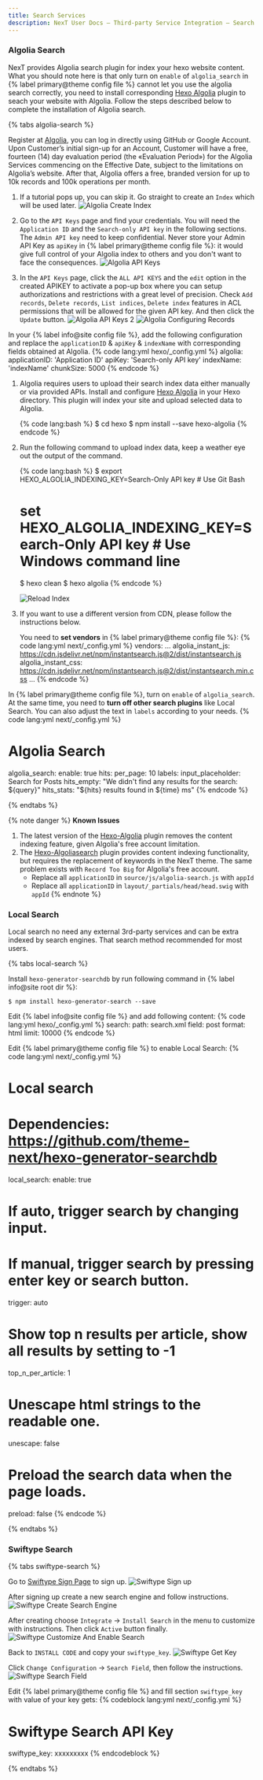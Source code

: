 ```yaml
---
title: Search Services
description: NexT User Docs – Third-party Service Integration – Search Services
---
```


### Algolia Search

NexT provides Algolia search plugin for index your hexo website content. What you should note here is that only turn on `enable` of `algolia_search` in {% label primary@theme config file %} cannot let you use the algolia search correctly, you need to install corresponding [Hexo Algolia](https://github.com/oncletom/hexo-algolia) plugin to seach your website with Algolia. Follow the steps described below to complete the installation of Algolia search.

{% tabs algolia-search %}
<!-- tab Registration → -->
Register at [Algolia](https://www.algolia.com), you can log in directly using GitHub or Google Account. Upon Customer’s initial sign-up for an Account, Customer will have a free, fourteen (14) day evaluation period (the «Evaluation Period») for the Algolia Services commencing on the Effective Date, subject to the limitations on Algolia’s website. After that, Algolia offers a free, branded version for up to 10k records and 100k operations per month.
<!-- endtab -->

<!-- tab Algolia Config → -->
1. If a tutorial pops up, you can skip it. Go straight to create an `Index` which will be used later.
![Algolia Create Index](/images/docs/algolia-2.png)

2. Go to the `API Keys` page and find your credentials. You will need the `Application ID` and the `Search-only API key` in the following sections. The `Admin API key` need to keep confidential. Never store your Admin API Key as `apiKey` in {% label primary@theme config file %}: it would give full control of your Algolia index to others and you don't want to face the consequences.
![Algolia API Keys](/images/docs/algolia-4.png)

3. In the `API Keys` page, click the `ALL API KEYS` and the `edit` option in the created APIKEY to activate a pop-up box where you can setup authorizations and restrictions with a great level of precision. Check `Add records`, `Delete records`, `List indices`, `Delete index` features in ACL permissions that will be allowed for the given API key. And then click the `Update` button.
![Algolia API Keys 2](/images/docs/algolia-5.png) ![Algolia Configuring Records](/images/docs/algolia-5-2.png)
<!-- endtab -->

<!-- tab Hexo Config → -->
In your {% label info@site config file %}, add the following configuration and replace the `applicationID` & `apiKey` & `indexName` with corresponding fields obtained at Algolia.
{% code lang:yml hexo/_config.yml %}
algolia:
  applicationID: 'Application ID'
  apiKey: 'Search-only API key'
  indexName: 'indexName'
  chunkSize: 5000
{% endcode %}
<!-- endtab -->

<!-- tab Algolia Module → -->
1. Algolia requires users to upload their search index data either manually or via provided APIs. Install and configure [Hexo Algolia](https://github.com/oncletom/hexo-algolia) in your Hexo directory. This plugin will index your site and upload selected data to Algolia.

   {% code lang:bash %}
   $ cd hexo
   $ npm install --save hexo-algolia
   {% endcode %}

2. Run the following command to upload index data, keep a weather eye out the output of the command.

   {% code lang:bash %}
   $ export HEXO_ALGOLIA_INDEXING_KEY=Search-Only API key # Use Git Bash
   # set HEXO_ALGOLIA_INDEXING_KEY=Search-Only API key # Use Windows command line
   $ hexo clean
   $ hexo algolia
   {% endcode %}

   ![Reload Index](/images/docs/algolia-7.png)

3. If you want to use a different version from CDN, please follow the instructions below.

   You need to **set vendors** in {% label primary@theme config file %}:
   {% code lang:yml next/_config.yml %}
   vendors:
     ...
     algolia_instant_js: https://cdn.jsdelivr.net/npm/instantsearch.js@2/dist/instantsearch.js
     algolia_instant_css: https://cdn.jsdelivr.net/npm/instantsearch.js@2/dist/instantsearch.min.css
     ...
   {% endcode %}
<!-- endtab -->

<!-- tab NexT Config -->
In {% label primary@theme config file %}, turn on `enable` of `algolia_search`. At the same time, you need to **turn off other search plugins** like Local Search. You can also adjust the text in `labels` according to your needs.
{% code lang:yml next/_config.yml %}
# Algolia Search
algolia_search:
  enable: true
  hits:
    per_page: 10
  labels:
    input_placeholder: Search for Posts
    hits_empty: "We didn't find any results for the search: ${query}"
    hits_stats: "${hits} results found in ${time} ms"
{% endcode %}
<!-- endtab -->
{% endtabs %}

{% note danger %}
**Known Issues**

1. The latest version of the [Hexo-Algolia](https://github.com/oncletom/hexo-algolia) plugin removes the content indexing feature, given Algolia's free account limitation.
2. The [Hexo-Algoliasearch](https://github.com/LouisBarranqueiro/hexo-algoliasearch) plugin provides content indexing functionality, but requires the replacement of keywords in the NexT theme. The same problem exists with `Record Too Big` for Algolia's free account.
   - Replace all `applicationID` in `source/js/algolia-search.js` with `appId`
   - Replace all `applicationID` in `layout/_partials/head/head.swig` with `appId`
{% endnote %}

### Local Search

Local search no need any external 3rd-party services and can be extra indexed by search engines. That search method recommended for most users.

{% tabs local-search %}
<!-- tab Installation → -->
Install `hexo-generator-searchdb` by run following command in {% label info@site root dir %}:

    $ npm install hexo-generator-search --save

<!-- endtab -->

<!-- tab Hexo Config → -->
Edit {% label info@site config file %} and add following content:
{% code lang:yml hexo/_config.yml %}
search:
  path: search.xml
  field: post
  format: html
  limit: 10000
{% endcode %}
<!-- endtab -->

<!-- tab NexT Config -->
Edit {% label primary@theme config file %} to enable Local Search:
{% code lang:yml next/_config.yml %}
# Local search
# Dependencies: https://github.com/theme-next/hexo-generator-searchdb
local_search:
  enable: true
  # If auto, trigger search by changing input.
  # If manual, trigger search by pressing enter key or search button.
  trigger: auto
  # Show top n results per article, show all results by setting to -1
  top_n_per_article: 1
  # Unescape html strings to the readable one.
  unescape: false
  # Preload the search data when the page loads.
  preload: false
{% endcode %}
<!-- endtab -->
{% endtabs %}

### Swiftype Search

{% tabs swiftype-search %}
<!-- tab Sign up → -->
Go to [Swiftype Sign Page](https://swiftype.com/users/sign_up) to sign up.
![Swiftype Sign up](/images/docs/swiftype-1.png)
<!-- endtab -->

<!-- tab Create Search Engine → -->
After signing up create a new search engine and follow instructions.
![Swiftype Create Search Engine](/images/docs/swiftype-2.png)
<!-- endtab -->

<!-- tab Customize and Enable Search → -->
After creating choose `Integrate` → `Install Search` in the menu to customize with instructions. Then click `Active` button finally.
![Swiftype Customize And Enable Search](/images/docs/swiftype-3.png)
<!-- endtab -->

<!-- tab Get Key → -->
Back to `INSTALL CODE` and copy your `swiftype_key`.
![Swiftype Get Key](/images/docs/swiftype-4.png)
<!-- endtab -->

<!-- tab Search Field → -->
Click `Change Configuration` → `Search Field`, then follow the instructions.
![Swiftype Search Field](/images/docs/swiftype-5.png)
<!-- endtab -->

<!-- tab NexT Config -->
Edit {% label primary@theme config file %} and fill section `swiftype_key` with value of your key gets:
{% codeblock lang:yml next/_config.yml %}
# Swiftype Search API Key
swiftype_key: xxxxxxxxx
{% endcodeblock %}
<!-- endtab -->
{% endtabs %}
